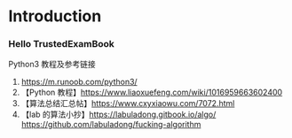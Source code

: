 # Introduction

### Hello TrustedExamBook

Python3 教程及参考链接

1. https://m.runoob.com/python3/
2. 【Python 教程】https://www.liaoxuefeng.com/wiki/1016959663602400
3. 【算法总结汇总帖】https://www.cxyxiaowu.com/7072.html
4. 【lab 的算法小抄】https://labuladong.gitbook.io/algo/
    <br> https://github.com/labuladong/fucking-algorithm
